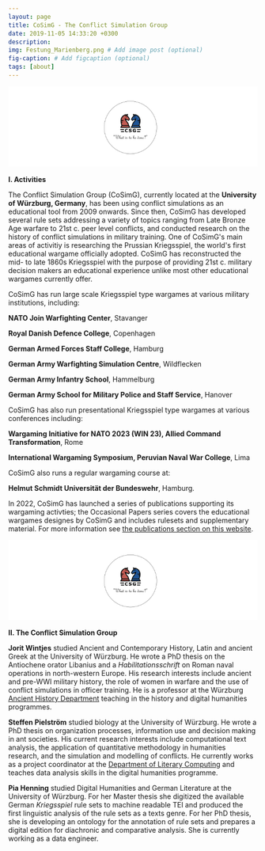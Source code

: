 ```yaml
---
layout: page
title: CoSimG - The Conflict Simulation Group
date: 2019-11-05 14:33:20 +0300
description: 
img: Festung_Marienberg.png # Add image post (optional)
fig-caption: # Add figcaption (optional)
tags: [about]
---
```


![](https://raw.githubusercontent.com/cosimg/cosimg.github.io/main/assets/img/Logo3.png)

**I. Activities**

The Conflict Simulation Group (CoSimG), currently located at the **University of Würzburg, Germany**, has been using conflict simulations as an educational tool from 2009 onwards. Since then, CoSimG has developed several rule sets addressing a variety of topics ranging from Late Bronze Age warfare to 21st c. peer level conflicts, and conducted research on the history of conflict simulations in military training. One of CoSimG's main areas of activitiy is researching the Prussian Kriegsspiel, the world's first educational wargame officially adopted. CoSimG has reconstructed the mid- to late 1860s Kriegsspiel with the purpose of providing 21st c. military decision makers an educational experience unlike most other educational wargames currently offer.

CoSimG has run large scale Kriegsspiel type wargames at various military institutions, including:

**NATO Join Warfighting Center**, Stavanger

**Royal Danish Defence College**, Copenhagen

**German Armed Forces Staff College**, Hamburg

**German Army Warfighting Simulation Centre**, Wildflecken

**German Army Infantry School**, Hammelburg

**German Army School for Military Police and Staff Service**, Hanover

CoSimG has also run presentational Kriegsspiel type wargames at various conferences including:

**Wargaming Initiative for NATO 2023 (WIN 23), Allied Command Transformation**, Rome 

**International Wargaming Symposium, Peruvian Naval War College**, Lima

CoSimG also runs a regular wargaming course at: 

**Helmut Schmidt Universität der Bundeswehr**, Hamburg.

In 2022, CoSimG has launched a series of publications supporting its wargaming activties; the Occasional Papers series covers the educational wargames designes by CoSimG and includes rulesets and supplementary material. For more information see [the publications section on this website](https://cosimg.github.io/2019/10/30/publications.html).

![](https://github.com/cosimg/cosimg.github.io/blob/main/assets/img/Logo3.png)

**II. The Conflict Simulation Group**

**Jorit Wintjes** studied Ancient and Contemporary History, Latin and ancient Greek at the University of Würzburg. He wrote a PhD thesis on the Antiochene orator Libanius and a *Habilitationsschrift* on Roman naval operations in north-western Europe. His research interests include ancient and pre-WWI military history, the role of women in warfare and the use of conflict simulations in officer training. He is a professor at the Würzburg [Ancient History Department](http://www.geschichte.uni-wuerzburg.de/institut/alte-geschichte/) teaching in the history and digital humanities programmes.

**Steffen Pielström** studied biology at the University of Würzburg. He wrote a PhD thesis on organization processes, information use and decision making in ant societies. His current research interests include computational text analysis, the application of quantitative methodology in humanities research, and the simulation and modelling of conflicts. He currently works as a project coordinator at the [Department of Literary Computing](https://www.germanistik.uni-wuerzburg.de/lehrstuehle/computerphilologie/startseite/) and teaches data analysis skills in the digital humanities programme.

**Pia Henning** studied Digital Humanities and German Literature at the University of Würzburg. For her Master thesis she digitized the available German *Kriegsspiel* rule sets to machine readable TEI and produced the first linguistic analysis of the rule sets as a texts genre. For her PhD thesis, she is developing an ontology for the annotation of rule sets and prepares a digital edition for diachronic and comparative analysis. She is currently working as a data engineer.

